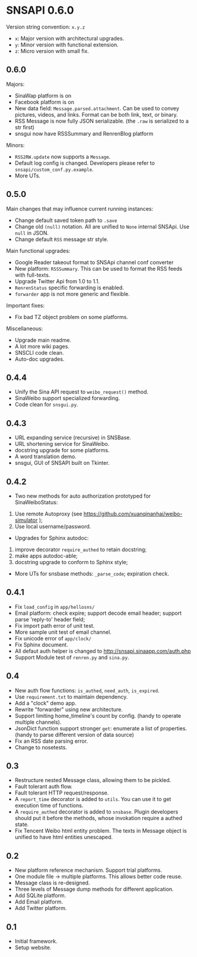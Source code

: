 SNSAPI 0.6.0
============

Version string convention: `x.y.z`

   * `x`: Major version with architectural upgrades.
   * `y`: Minor version with functional extension.
   * `z`: Micro version with small fix.

0.6.0
-----

Majors:

   * SinaWap platform is on
   * Facebook platform is on
   * New data field: `Message.parsed.attachment`.
   Can be used to convey pictures, videos, and links.
   Format can be both link, text, or binary.
   * RSS Message is now fully JSON serializable.
   (the `.raw` is serialized to a str first)
   * snsgui now have RSSSummary and RenrenBlog platform

Minors:

   * `RSS2RW.update` now supports a `Message`.
   * Default log config is changed.
   Developers please refer to `snsapi/custom_conf.py.example`.
   * More UTs.

0.5.0
-----

Main changes that may influence current running instances:

   * Change default saved token path to `.save`
   * Change old `(null)` notation.
   All are unified to `None` internal SNSApi.
   Use `null` in JSON.
   * Change default `RSS` message str style.

Main functional upgrades:

   * Google Reader takeout format to SNSApi channel conf converter
   * New platform: `RSSSummary`.
   This can be used to format the RSS feeds with full-texts.
   * Upgrade Twitter Api from 1.0 to 1.1.
   * `RenrenStatus` specific forwarding is enabled.
   * `forwarder` app is not more generic and flexible.

Important fixes:

   * Fix bad TZ object problem on some platforms.

Miscellaneous:

   * Upgrade main readme.
   * A lot more wiki pages.
   * SNSCLI code clean.
   * Auto-doc upgrades.

0.4.4
-----

   * Unify the Sina API request to `weibo_request()` method. 
   * SinaWeibo support specialized forwarding. 
   * Code clean for `snsgui.py`. 

0.4.3
-----

   * URL expanding service (recursive) in SNSBase.
   * URL shortening service for SinaWeibo.
   * docstring upgrade for some platforms. 
   * A word translation demo. 
   * snsgui, GUI of SNSAPI built on Tkinter.

0.4.2
-----

   * Two new methods for auto authorization prototyped for SinaWeiboStatus:
   1) Use remote Autoproxy (see https://github.com/xuanqinanhai/weibo-simulator );
   2) Use local username/password. 
   * Upgrades for Sphinx autodoc:
   1) improve decorator `require_authed` to retain docstring; 
   2) make apps autodoc-able;
   3) docstring upgrade to conform to Sphinx style;
   * More UTs for snsbase methods: `_parse_code`; expiration check. 

0.4.1
-----

   * Fix `load_config` in `app/hellosns/`
   * Email platform: check expire;
   support decode email header; 
   support parse 'reply-to' header field;
   * Fix import path error of unit test.
   * More sample unit test of email channel. 
   * Fix unicode error of `app/clock/`
   * Fix Sphinx document. 
   * All defaut auth helper is changed to http://snsapi.sinaapp.com/auth.php
   * Support Module test of `renren.py` and `sina.py`. 


0.4
----

   * New auth flow functions: `is_authed`, `need_auth`, `is_expired`. 
   * Use `requirement.txt` to maintain dependency. 
   * Add a "clock" demo app. 
   * Rewrite "forwarder" using new architecture. 
   * Support limiting home_timeline's count by config. (handy to operate multiple channels). 
   * JsonDict function support stronger `get`: enumerate a list of properties. (handy to parse different version of data source)
   * Fix an RSS date parsing error. 
   * Change to nosetests. 

0.3
---

   * Restructure nested Message class, allowing them to be pickled. 
   * Fault tolerant auth flow. 
   * Fault tolerant HTTP request/response. 
   * A `report_time` decorator is added to `utils`. 
   You can use it to get execution time of functions. 
   * A `require_authed` decorator is added to `snsbase`. 
   Plugin developers should put it before the methods, 
   whose invokation require a authed state. 
   * Fix Tencent Weibo html entity problem. 
   The texts in Message object is unified to have html entities unescaped. 

0.2
---

   * New platform reference mechanism. 
   Support trial platforms. 
   * One module file -> multiple platforms. 
   This allows better code reuse. 
   * Message class is re-designed. 
   * Three levels of Message dump methods for different application. 
   * Add SQLite platform. 
   * Add Email platform. 
   * Add Twitter platform. 

0.1
---

   * Initial framework. 
   * Setup website. 
